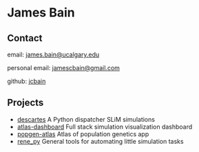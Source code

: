 # James Bain

## Contact

email: <james.bain@ucalgary.edu>

personal email: <jamescbain@gmail.com>

github: [jcbain](https://github.com/jcbain)

## Projects
- [descartes](https://github.com/jcbain/descartes) A Python dispatcher SLiM simulations
- [atlas-dashboard](https://github.com/jcbain/atlas-dashboard) Full stack simulation visualization dashboard
- [popgen-atlas](https://github.com/jcbain/popgen-atlas) Atlas of population genetics app
- [rene_py](https://github.com/jcbain/rene_py) General tools for automating little simulation tasks
